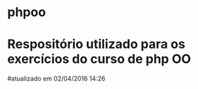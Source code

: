 # phpoo
# Respositório utilizado para os exercícios do curso de php OO
#atualizado em 02/04/2016 14:26
